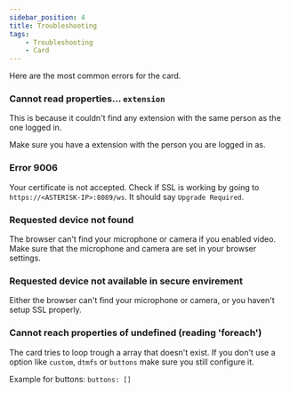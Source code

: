 ```yaml
---
sidebar_position: 4
title: Troubleshooting
tags:
    - Troubleshooting
    - Card
---
```


Here are the most common errors for the card.

### Cannot read properties... `extension`
This is because it couldn't find any extension with the same person as the one logged in.

Make sure you have a extension with the person you are logged in as.

### Error 9006
Your certificate is not accepted. Check if SSL is working by going to `https://<ASTERISK-IP>:8089/ws`. It should say `Upgrade Required`.

### Requested device not found
The browser can't find your microphone or camera if you enabled video. Make sure that the microphone and camera are set in your browser settings.

### Requested device not available in secure envirement
Either the browser can't find your microphone or camera, or you haven't setup SSL properly.

### Cannot reach properties of undefined (reading 'foreach')
The card tries to loop trough a array that doesn't exist. If you don't use a option like `custom`, `dtmfs` or `buttons` make sure you still configure it.

Example for buttons: `buttons: []`
